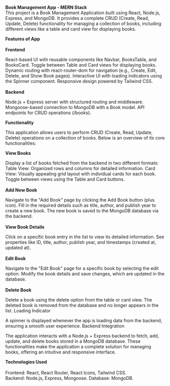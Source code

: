 **Book Management App - MERN Stack** <br/>
This project is a Book Management Application built using React, Node.js, Express, and MongoDB. It provides a complete CRUD (Create, Read, Update, Delete) functionality for managing a collection of books, including different views like a table and card view for displaying books.

**Features of App** <br/>
<br/>
**Frontend**

React-based UI with reusable components like Navbar, BooksTable, and BooksCard.
Toggle between Table and Card views for displaying books.
Dynamic routing with react-router-dom for navigation (e.g., Create, Edit, Delete, and Show Book pages).
Interactive UI with loading indicators using the Spinner component.
Responsive design powered by Tailwind CSS. <br/>
<br/>
**Backend**

Node.js + Express server with structured routing and middleware.
Mongoose-based connection to MongoDB with a Book model.
API endpoints for CRUD operations (/books).

**Functionality**

This application allows users to perform CRUD (Create, Read, Update, Delete) operations on a collection of books. Below is an overview of its core functionalities:

**View Books**

Display a list of books fetched from the backend in two different formats:
Table View: Organized rows and columns for detailed information.
Card View: Visually appealing grid layout with individual cards for each book.
Toggle between views using the Table and Card buttons.
<br/>
<br/>
**Add New Book**

Navigate to the "Add Book" page by clicking the Add Book button (plus icon).
Fill in the required details such as title, author, and publish year to create a new book.
The new book is saved to the MongoDB database via the backend.
<br/>
<br/>
**View Book Details**

Click on a specific book entry in the list to view its detailed information.
See properties like ID, title, author, publish year, and timestamps (created at, updated at). <br/>
<br/>
**Edit Book**

Navigate to the "Edit Book" page for a specific book by selecting the edit option.
Modify the book details and save changes, which are updated in the database. <br/>
<br/>
**Delete Book**

Delete a book using the delete option from the table or card view.
The deleted book is removed from the database and no longer appears in the list.
Loading Indicator

A spinner is displayed whenever the app is loading data from the backend, ensuring a smooth user experience.
Backend Integration

The application interacts with a Node.js + Express backend to fetch, add, update, and delete books stored in a MongoDB database.
These functionalities make the application a complete solution for managing books, offering an intuitive and responsive interface.

**Technologies Used** <br/>
<br/>
Frontend: React, React Router, React Icons, Tailwind CSS.<br/>
Backend: Node.js, Express, Mongoose.
Database: MongoDB.
